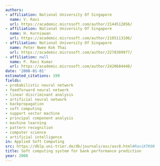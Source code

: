```yaml
---
authors:
- affiliation: National University Of Singapore
  name: V. Ravi
  url: https://academic.microsoft.com/author/2144512856/
- affiliation: National University Of Singapore
  name: H. Kurniawan
  url: https://academic.microsoft.com/author/2105113106/
- affiliation: National University Of Singapore
  name: Peter Nwee Kok Thai
  url: https://academic.microsoft.com/author/2278309977/
- affiliation: null
  name: P. Ravi Kumar
  url: https://academic.microsoft.com/author/2420684448/
date: '2008-01-01'
estimated_citations: 199
fields:
- probabilistic neural network
- feedforward neural network
- linear discriminant analysis
- artificial neural network
- backpropagation
- soft computing
- support vector machine
- principal component analysis
- machine learning
- pattern recognition
- computer science
- artificial intelligence
in: Applied Soft Computing
src: https://dblp.uni-trier.de/db/journals/asc/asc8.html#RaviKTK08
title: Soft computing system for bank performance prediction
year: 2008
---
```

